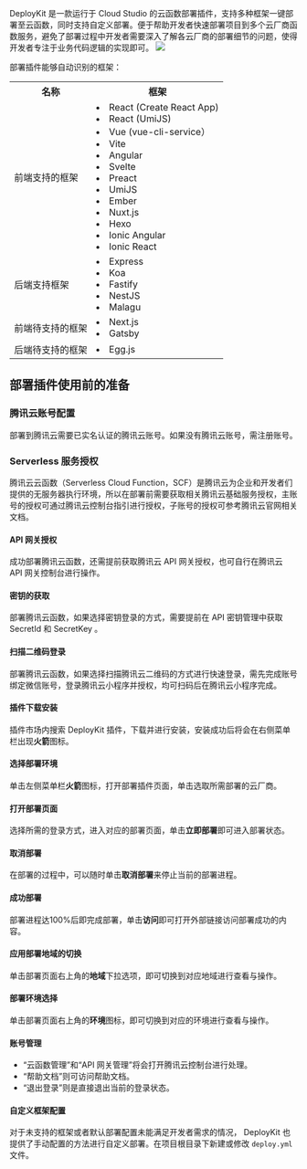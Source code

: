 DeployKit 是一款运行于 Cloud Studio 的云函数部署插件，支持多种框架一键部署至云函数，同时支持自定义部署。便于帮助开发者快速部署项目到多个云厂商函数服务，避免了部署过程中开发者需要深入了解各云厂商的部署细节的问题，使得开发者专注于业务代码逻辑的实现即可。
 ![](https://qcloudimg.tencent-cloud.cn/raw/2f88bb6f03d8f581179a3abdfc7d247d.png)

部署插件能够自动识别的框架：
<table style="width:600px">
   <tr>
      <th width="0px" style="text-align:center">名称</td>
      <th width="0px" style="text-align:center">框架</td>
   </tr>
   <tr>
      <td>前端支持的框架</td>
      <td> <li>React (Create React App)
			<li>React (UmiJS)
<li>Vue (vue-cli-service）
<li>Vite
<li>Angular
<li>Svelte
<li>Preact
<li>UmiJS
<li>Ember
<li>Nuxt.js
<li>Hexo
<li>Ionic Angular
<li>Ionic React</td>
   </tr>
   <tr>
      <td>后端支持框架</td>
      <td> <li>Express
<li> Koa
 <li>Fastify
 <li>NestJS
 <li>Malagu</td>
   </tr>
   <tr>
      <td>前端待支持的框架</td>
      <td>  <li>Next.js
  <li>Gatsby</td>
   </tr>
   <tr>
      <td>后端待支持的框架</td>
      <td>  <li>Egg.js</td>
   </tr>
</table>



## 部署插件使用前的准备
### 腾讯云账号配置
部署到腾讯云需要已实名认证的腾讯云账号。如果没有腾讯云账号，需注册账号。

### Serverless 服务授权
腾讯云云函数（Serverless Cloud Function，SCF）是腾讯云为企业和开发者们提供的无服务器执行环境，所以在部署前需要获取相关腾讯云基础服务授权，主账号的授权可通过腾讯云控制台指引进行授权，子账号的授权可参考腾讯云官网相关文档。

#### API 网关授权
成功部署腾讯云函数，还需提前获取腾讯云 API 网关授权，也可自行在腾讯云 API 网关控制台进行操作。

#### 密钥的获取
部署腾讯云函数，如果选择密钥登录的方式，需要提前在 API 密钥管理中获取 SecretId 和 SecretKey 。

#### 扫描二维码登录
部署腾讯云函数，如果选择扫描腾讯云二维码的方式进行快速登录，需先完成账号绑定微信账号，登录腾讯云小程序并授权，均可扫码后在腾讯云小程序完成。

#### 插件下载安装
插件市场内搜索 DeployKit 插件，下载并进行安装，安装成功后将会在右侧菜单栏出现**火箭**图标。

#### 选择部署环境
单击左侧菜单栏**火箭**图标，打开部署插件页面，单击选取所需部署的云厂商。

#### 打开部署页面
选择所需的登录方式，进入对应的部署页面，单击**立即部署**即可进入部署状态。

#### 取消部署
在部署的过程中，可以随时单击**取消部署**来停止当前的部署进程。

#### 成功部署
部署进程达100%后即完成部署，单击**访问**即可打开外部链接访问部署成功的内容。

#### 应用部署地域的切换
单击部署页面右上角的**地域**下拉选项，即可切换到对应地域进行查看与操作。

#### 部署环境选择
单击部署页面右上角的**环境**图标，即可切换到对应的环境进行查看与操作。

#### 账号管理
- “云函数管理”和“API 网关管理”将会打开腾讯云控制台进行处理。
- “帮助文档”则可访问帮助文档。
- “退出登录”则是直接退出当前的登录状态。


#### 自定义框架配置
对于未支持的框架或者默认部署配置未能满足开发者需求的情况， DeployKit 也提供了手动配置的方法进行自定义部署。在项目根目录下新建或修改 `deploy.yml` 文件。
